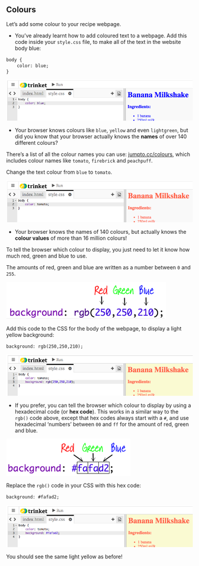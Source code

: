 ## Colours

Let’s add some colour to your recipe webpage.



+ You’ve already learnt how to add coloured text to a webpage. Add this code inside your `style.css` file, to make all of the text in the website body blue:

```
body {
    color: blue;
}
```

![screenshot](images/recipe-blue.png)

+ Your browser knows colours like `blue`, `yellow` and even `lightgreen`, but did you know that your browser actually knows the __names__ of over 140 different colours?

There’s a list of all the colour names you can use: [jumpto.cc/colours](http://jumpto.cc/colours), which includes colour names like `tomato`, `firebrick` and `peachpuff`.

Change the text colour from `blue` to `tomato`.

![screenshot](images/recipe-tomato.png)

+ Your browser knows the names of 140 colours, but actually knows the __colour values__ of more than 16 million colours!


To tell the browser which colour to display, you just need to let it know how much red, green and blue to use.

The amounts of red, green and blue are written as a number between `0` and `255`.

![screenshot](images/recipe-rgb-img.png)

Add this code to the CSS for the body of the webpage, to display a light yellow background:

```
background: rgb(250,250,210);
```

![screenshot](images/recipe-rgb.png)

+ If you prefer, you can tell the browser which colour to display by using a hexadecimal code (or __hex code__). This works in a similar way to the `rgb()` code above, except that hex codes always start with a `#`, and use hexadecimal ‘numbers’ between `00` and `ff` for the amount of red, green and blue.

![screenshot](images/recipe-hex-img.png)

Replace the `rgb()` code in your CSS with this hex code:

```
background: #fafad2;
```

![screenshot](images/recipe-hex.png)

You should see the same light yellow as before!



